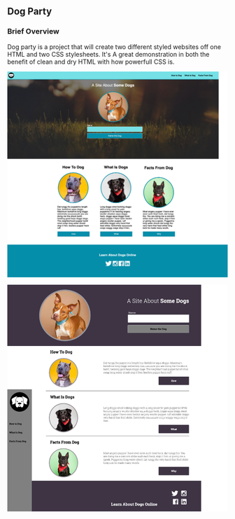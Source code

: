 ## Dog Party

### Brief Overview
Dog party is a project that will create two different styled websites off one HTML and two CSS stylesheets. It's A great demonstration in both the benefit of clean and dry HTML with how powerfull CSS is.
 
 ![comp1](https://github.com/Jessmaxim303/dog-party/blob/master/images/comp1.png)
 
 ![comp2](https://github.com/Jessmaxim303/dog-party/blob/master/images/comp2.png)